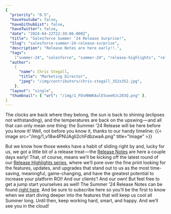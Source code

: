 ```yaml
---
{
  "priority": "0.5",
  "haveYoutube": false,
  "haveGithubGist": false,
  "haveTwitter": false,
  "date": "2024-04-22T22:39:06.000Z",
  "title": "Salesforce Summer ’24 Release Surprise!",
  "Slug": "salesforce-summer-24-release-surprise",
  "description": "Release Notes are here early!!.",
  "tags":
    ["summer-24", "salesforce", "summer-24", "release-highlights", "release"],
  "author":
    {
      "name": Chris Stegall,
      "title": "Marketing Director",
      "jpeg": "/img/contributors/chris-stegall_352x352.jpg",
    },
  "layout": "single",
  "thumbnail": { "url": "/img/1_FOsHNWKAulE5uee0Jc283Q.png" },
}
---
```


The clocks are back where they belong, the sun is back to shining (eclipses not withstanding), and the temperatures are back on the upswing — and all that can only mean one thing: the Summer ’24 Release will be here before you know it!
Well, not before you know it, thanks to our handy timeline:
{{< image src="/img/1_v18w4PNUAgIi2chFdbzwaA.png" title="Image" >}}

But we know how those weeks have a habit of sliding right by and, lucky for us, we got a little bit of a release treat — the [Release Notes](https://help.salesforce.com/s/articleView?id=release-notes.salesforce_release_notes.htm&language=en_US&type=5&release=250) are here a couple days early!
That, of course, means we’ll be kicking off the latest round of our [Release Highlights series](https://medium.com/creme-de-la-crm/releasehighlights/home), where we’ll pore over the fine print looking for the features, updates, and upgrades that stand out to us as the most time-saving, meaningful, game-changing, and have the greatest potential to increase your platform ROI!
And our clients’!
And our own!
But feel free to get a jump start yourselves as well! The Summer ’24 Release Notes can be found [right here](https://help.salesforce.com/s/articleView?id=release-notes.salesforce_release_notes.htm&language=en_US&type=5&release=250). And be sure to subscribe here so you’ll be the first to know when we start diving deeper into the features that will keep us cool all Summer long.
Until then, keep working hard, smart, and happy. And we’ll see you in the cloud!

